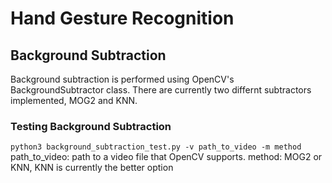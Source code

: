 # Hand Gesture Recognition

## Background Subtraction
Background subtraction is performed using OpenCV's BackgroundSubtractor class. 
There are currently two differnt subtractors implemented, MOG2 and KNN.

### Testing Background Subtraction

`python3 background_subtraction_test.py -v path_to_video -m method`
path_to_video: path to a video file that OpenCV supports.
method: MOG2 or KNN, KNN is currently the better option



